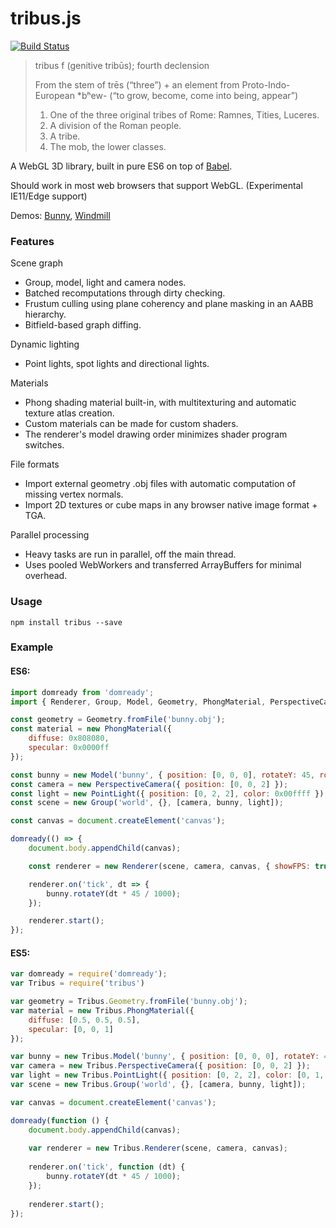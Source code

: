 tribus.js
=========

[![Build Status](https://travis-ci.org/maxdavidson/tribus.svg)](https://travis-ci.org/maxdavidson/tribus)

> tribus f (genitive tribūs); fourth declension
>
> From the stem of trēs (“three”) + an element from Proto-Indo-European *bʰew- (“to grow, become, come into being, appear”)
>
> 1. One of the three original tribes of Rome: Ramnes, Tities, Luceres.
> 2. A division of the Roman people.
> 3. A tribe.
> 4. The mob, the lower classes.

A WebGL 3D library, built in pure ES6 on top of [Babel](https://babeljs.io).

Should work in most web browsers that support WebGL. (Experimental IE11/Edge support)

Demos: [Bunny](http://maxdavidson.github.io/tribus/bunny/), [Windmill](http://maxdavidson.github.io/tribus/windmill/)


### Features

Scene graph
- Group, model, light and camera nodes.
- Batched recomputations through dirty checking.
- Frustum culling using plane coherency and plane masking in an AABB hierarchy.
- Bitfield-based graph diffing.

Dynamic lighting
- Point lights, spot lights and directional lights.

Materials 
- Phong shading material built-in, with multitexturing and automatic texture atlas creation.
- Custom materials can be made for custom shaders.
- The renderer's model drawing order minimizes shader program switches.

File formats
- Import external geometry .obj files with automatic computation of missing vertex normals.
- Import 2D textures or cube maps in any browser native image format + TGA.
 
Parallel processing
- Heavy tasks are run in parallel, off the main thread.
- Uses pooled WebWorkers and transferred ArrayBuffers for minimal overhead. 

### Usage

`npm install tribus --save`


### Example

#### ES6:

```javascript
import domready from 'domready';
import { Renderer, Group, Model, Geometry, PhongMaterial, PerspectiveCamera, PointLight } from 'tribus';

const geometry = Geometry.fromFile('bunny.obj');
const material = new PhongMaterial({
    diffuse: 0x808080,
    specular: 0x0000ff
});

const bunny = new Model('bunny', { position: [0, 0, 0], rotateY: 45, rotateX: 15 }, geometry, material);
const camera = new PerspectiveCamera({ position: [0, 0, 2] });
const light = new PointLight({ position: [0, 2, 2], color: 0x00ffff });
const scene = new Group('world', {}, [camera, bunny, light]);

const canvas = document.createElement('canvas');

domready(() => {
    document.body.appendChild(canvas);

    const renderer = new Renderer(scene, camera, canvas, { showFPS: true });

    renderer.on('tick', dt => {
        bunny.rotateY(dt * 45 / 1000);
    });

    renderer.start();
});
```

#### ES5:

```javascript
var domready = require('domready');
var Tribus = require('tribus')

var geometry = Tribus.Geometry.fromFile('bunny.obj');
var material = new Tribus.PhongMaterial({
    diffuse: [0.5, 0.5, 0.5],
    specular: [0, 0, 1]
});

var bunny = new Tribus.Model('bunny', { position: [0, 0, 0], rotateY: 45, rotateX: 15 }, geometry, material);
var camera = new Tribus.PerspectiveCamera({ position: [0, 0, 2] });
var light = new Tribus.PointLight({ position: [0, 2, 2], color: [0, 1, 1] });
var scene = new Tribus.Group('world', {}, [camera, bunny, light]);

var canvas = document.createElement('canvas');

domready(function () {
    document.body.appendChild(canvas);
    
    var renderer = new Tribus.Renderer(scene, camera, canvas);
    
    renderer.on('tick', function (dt) {
        bunny.rotateY(dt * 45 / 1000);
    });
    
    renderer.start();
});
```
